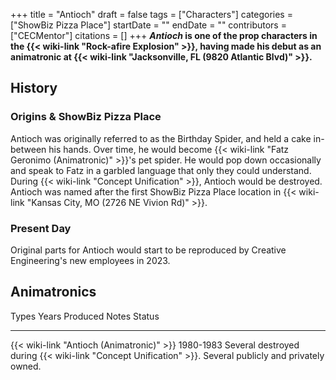 +++
title = "Antioch"
draft = false
tags = ["Characters"]
categories = ["ShowBiz Pizza Place"]
startDate = ""
endDate = ""
contributors = ["CECMentor"]
citations = []
+++
***Antioch* is one of the prop characters in the {{< wiki-link "Rock-afire Explosion" >}}, having made his debut as an animatronic at {{< wiki-link "Jacksonville, FL (9820 Atlantic Blvd)" >}}.**

## History

### Origins & ShowBiz Pizza Place

Antioch was originally referred to as the Birthday Spider, and held a cake in-between his hands. Over time, he would become {{< wiki-link "Fatz Geronimo (Animatronic)" >}}'s pet spider. He would pop down occasionally and speak to Fatz in a garbled language that only they could understand. During {{< wiki-link "Concept Unification" >}}, Antioch would be destroyed. Antioch was named after the first ShowBiz Pizza Place location in {{< wiki-link "Kansas City, MO (2726 NE Vivion Rd)" >}}.

### Present Day

Original parts for Antioch would start to be reproduced by Creative Engineering's new employees in 2023.

## Animatronics

  Types                                           Years Produced   Notes                                                                   Status
  ----------------------------------------------- ---------------- ----------------------------------------------------------------------- ---------------------------------------
  {{< wiki-link "Antioch (Animatronic)" >}}   1980-1983        Several destroyed during {{< wiki-link "Concept Unification" >}}.   Several publicly and privately owned.
